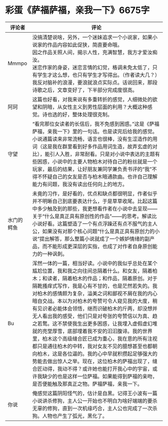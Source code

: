 # 彩蛋《萨福萨福，亲我一下》6675字

评论者 | 评论 |
|---|---|
Mmmpo| 没搞清楚说啥，另外，一个迷妹追求一个小说家，如果小说家的作品内容如此促狭，简直要命哦。<br/>因之作品关照人间，揭示人性，充满智慧，我方才爱汝痴汝。<br/>迷恋作家的身姿，迷恋言情的幻觉，格调未免太低了，只有学生才这么想，也只有学生才写得出。（作者读大几？）<br/>我反对脑补的浪漫，要浪就浪点实际点。话说回来，那段诗歌之后，文章变好了，下半部分完成度很高。
阿珂|这篇也好看，对我来说有多重转折的感觉，人细微处的欲望和阴暗，从女性主义到男性层面的利用？大概这种感觉。诗也选的好，整体处理很克制。
守望|“看完那位女读者的长信后，我不免感到困惑。”这是《萨福萨福，亲我一下》里的一句话。也是读完后给我的感觉。小说通篇读来非常流畅，语言也很棒，没有生涩造作的用词（这是我在群里看到好多作品用词生造，故弄玄虚的对比），能引人入胜，非常耐看。只是对小说中表达的主题有些困惑，小说中的主要人物柏木对待自己的粉丝就是一个玩家，最后的结果，让好朋友兼同学兼负责书评的“我”不得不怀疑自己的女友是否与柏木暗通款曲。也许自己理解能力有问题，我没有读出任何向上的地方。
水门的鳄鱼|未竟的习作，是好看的，优点和缺点都很明显，作者似乎并不明晰自己到底要表达什么，于是草草收尾。比起这篇中多少触及到的那些，我更想看作者在小说中去呈现——关于“什么是真正具有原创性的作品”——的思考。解读比小说好看。这篇塑造了一个有点浮躁还有点不服气的主人公，如果没有对那个核心问题“什么是真正具有原创力的小说”提出解答，那么整篇小说就成了一个嫉妒情绪的副产品，而不能形成更深层的实指，也成了对作者自身原创能力的一种讽刺。
Bu|浑然一体的一篇，相当好读。小说中的我似乎总处在某个尴尬位置，我和我之向往间总隔着什么。和女友，隔着柏木；和读者，隔着柏木的作品；和作品，隔着原创。对于隔靴搔痒式写作，我是心有不甘的，也是茫然若失的。我对柏木的感情颇为复杂，溢美之词和鄙视不屑在我的内心暗自交战。本以为对柏木的夸赞可令人窥见我的大度，稍有见识者必能体会领悟，继而识破柏木的斤两，却没想并无人看出我的感受，他们只是对夸张的夸赞信以为真、趋之若鹜。这不禁使我生出更多困惑，让我埋入虚假虚幻堆就的亮堂厚雪，底部埋着我不安的汩汩腹诽。我的世界里，柏木这个高级缝合匠已成为重心，我在意的所有注视都只是通往柏木的中转，我对女友不见的臆想甚至也都朝向柏木，这是各位逼的。我的心中早就积攒起足够强大的势能去做出惊人之举。现在，这位柏木的萨福出现了，缝合匠动得，我动不得？或许她也能打开我心中的宇宙，或许我缺少的也是这样一位萨福。如果能得到萨福的亲吻，是否便能触及那真正之物。萨福萨福，亲我一下。
你说|俺感觉这篇阴阳怪气的，估计是自黑。记得王小波有一篇小说讲杀修狗，主人公一开始也不明白为啥好端端的要杀无辜的修狗，直到一次机缘巧合，主人公也完成了一次杀狗。人物也产生了弧光，黑化了。